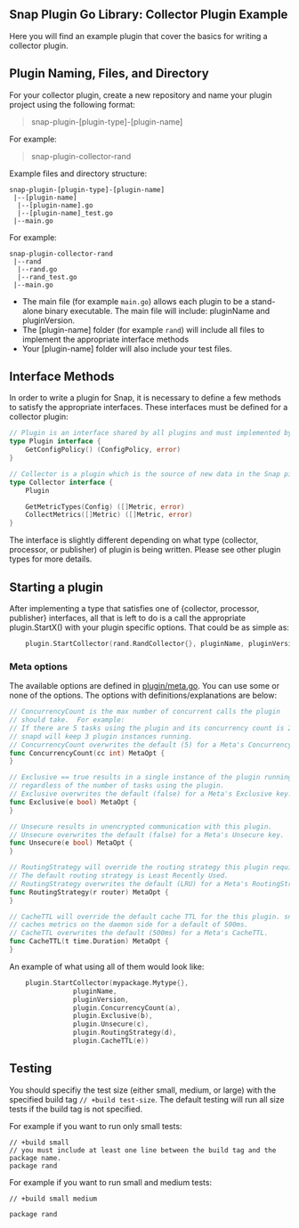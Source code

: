 
## Snap Plugin Go Library: Collector Plugin Example
Here you will find an example plugin that cover the basics for writing a collector plugin.

## Plugin Naming, Files, and Directory
For your collector plugin, create a new repository and name your plugin project using the following format:

>snap-plugin-[plugin-type]-[plugin-name]

For example: 
>snap-plugin-collector-rand


Example files and directory structure:  
```
snap-plugin-[plugin-type]-[plugin-name]
 |--[plugin-name]
  |--[plugin-name].go  
  |--[plugin-name]_test.go  
 |--main.go
```

For example:
```
snap-plugin-collector-rand
 |--rand
  |--rand.go  
  |--rand_test.go  
 |--main.go
```

* The main file (for example `main.go`) allows each plugin to be a stand-alone binary executable. The main file will include: pluginName and pluginVersion.
* The [plugin-name] folder (for example `rand`) will include all files to implement the appropriate interface methods
* Your [plugin-name] folder  will also include your test files.



## Interface Methods

In order to write a plugin for Snap, it is necessary to define a few methods to satisfy the appropriate interfaces. These interfaces must be defined for a collector plugin:


```go
// Plugin is an interface shared by all plugins and must implemented by each plugin to communicate with Snap.
type Plugin interface {
	GetConfigPolicy() (ConfigPolicy, error)
}

// Collector is a plugin which is the source of new data in the Snap pipeline.
type Collector interface {
	Plugin

	GetMetricTypes(Config) ([]Metric, error)
	CollectMetrics([]Metric) ([]Metric, error)
}
```
The interface is slightly different depending on what type (collector, processor, or publisher) of plugin is being written. Please see other plugin types for more details.



## Starting a plugin

After implementing a type that satisfies one of {collector, processor, publisher} interfaces, all that is left to do is a call the appropriate plugin.StartX() with your plugin specific options. That could be as simple as:

```go
	plugin.StartCollector(rand.RandCollector{}, pluginName, pluginVersion)
```

### Meta options

The available options are defined in [plugin/meta.go](https://github.com/intelsdi-x/snap-plugin-lib-go/tree/master/v/1/plugin/meta.go). You can use some or none of the options. The options with definitions/explanations are below:

```go
// ConcurrencyCount is the max number of concurrent calls the plugin
// should take.  For example:
// If there are 5 tasks using the plugin and its concurrency count is 2,
// snapd will keep 3 plugin instances running.
// ConcurrencyCount overwrites the default (5) for a Meta's ConcurrencyCount.
func ConcurrencyCount(cc int) MetaOpt {
}

// Exclusive == true results in a single instance of the plugin running
// regardless of the number of tasks using the plugin.
// Exclusive overwrites the default (false) for a Meta's Exclusive key.
func Exclusive(e bool) MetaOpt {
}

// Unsecure results in unencrypted communication with this plugin.
// Unsecure overwrites the default (false) for a Meta's Unsecure key.
func Unsecure(e bool) MetaOpt {
}

// RoutingStrategy will override the routing strategy this plugin requires.
// The default routing strategy is Least Recently Used.
// RoutingStrategy overwrites the default (LRU) for a Meta's RoutingStrategy.
func RoutingStrategy(r router) MetaOpt {
}

// CacheTTL will override the default cache TTL for the this plugin. snapd
// caches metrics on the daemon side for a default of 500ms.
// CacheTTL overwrites the default (500ms) for a Meta's CacheTTL.
func CacheTTL(t time.Duration) MetaOpt {
}
```

An example of what using all of them would look like:

```go
	plugin.StartCollector(mypackage.Mytype{},
				pluginName,
				pluginVersion,
				plugin.ConcurrencyCount(a),
				plugin.Exclusive(b),
				plugin.Unsecure(c),
				plugin.RoutingStrategy(d),
				plugin.CacheTTL(e))
```

## Testing
You should specifiy the test size (either small, medium, or large) with the specified build tag `// +build test-size`. The default testing will run all size tests if the build tag is not specified.


For example if you want to run only small tests:
```
// +build small
// you must include at least one line between the build tag and the package name.
package rand
```

For example if you want to run small and medium tests:
```
// +build small medium

package rand
```
